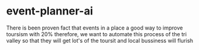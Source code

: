# event-planner-ai
There is been proven fact that events in a place a good way to improve toursism with 20% therefore, we want to automate this process of the tri valley so that they will get lot's of the toursit and local bussiness will flurish
